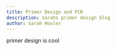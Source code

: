 ```yaml
---
title: Primer Design and PCR
description: Sarahs primer design blog
author: Sarah Hosler
---
```


primer design is cool
